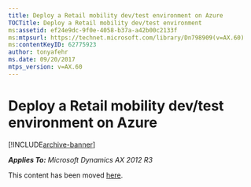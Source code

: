 ```yaml
---
title: Deploy a Retail mobility dev/test environment on Azure
TOCTitle: Deploy a Retail mobility dev/test environment
ms:assetid: ef24e9dc-9f0e-4058-b37a-a42b00c2133f
ms:mtpsurl: https://technet.microsoft.com/library/Dn798909(v=AX.60)
ms:contentKeyID: 62775923
author: tonyafehr
ms.date: 09/20/2017
mtps_version: v=AX.60
---
```


# Deploy a Retail mobility dev/test environment on Azure 


[!INCLUDE[archive-banner](includes/archive-banner.md)]


_**Applies To:** Microsoft Dynamics AX 2012 R3_

This content has been moved [here](https://go.microsoft.com/fwlink/?linkid=858576).

  


